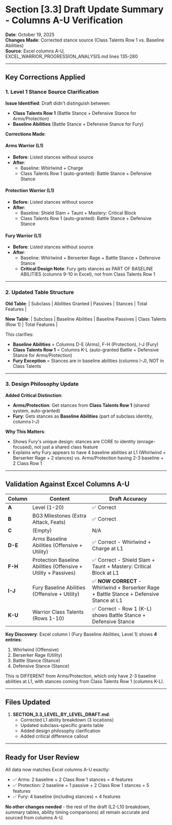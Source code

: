 # Section [3.3] Draft Update Summary - Columns A-U Verification

**Date**: October 19, 2025  
**Changes Made**: Corrected stance source (Class Talents Row 1 vs. Baseline Abilities)  
**Source**: Excel columns A-U, EXCEL_WARRIOR_PROGRESSION_ANALYSIS.md lines 135-280

---

## Key Corrections Applied

### 1. Level 1 Stance Source Clarification

**Issue Identified**: Draft didn't distinguish between:
- **Class Talents Row 1** (Battle Stance + Defensive Stance for Arms/Protection)
- **Baseline Abilities** (Battle Stance + Defensive Stance for Fury)

**Corrections Made**:

#### Arms Warrior (L1)
- **Before**: Listed stances without source
- **After**: 
  - Baseline: Whirlwind + Charge
  - Class Talents Row 1 (auto-granted): Battle Stance + Defensive Stance

#### Protection Warrior (L1)
- **Before**: Listed stances without source
- **After**:
  - Baseline: Shield Slam + Taunt + Mastery: Critical Block
  - Class Talents Row 1 (auto-granted): Battle Stance + Defensive Stance

#### Fury Warrior (L1)
- **Before**: Listed stances without source
- **After**:
  - Baseline: Whirlwind + Berserker Rage + Battle Stance + Defensive Stance
  - **Critical Design Note**: Fury gets stances as PART OF BASELINE ABILITIES (columns 9-10 in Excel), not from Class Talents Row 1

---

### 2. Updated Table Structure

**Old Table**:
| Subclass | Abilities Granted | Passives | Stances | Total Features |

**New Table**:
| Subclass | Baseline Abilities | Baseline Passives | Class Talents (Row 1) | Total Features |

This clarifies:
- **Baseline Abilities** = Columns D-E (Arms), F-H (Protection), I-J (Fury)
- **Class Talents Row 1** = Columns K-L (auto-granted Battle + Defensive Stance for Arms/Protection)
- **Fury Exception** = Stances are in baseline abilities (columns I-J), NOT in Class Talents

---

### 3. Design Philosophy Update

**Added Critical Distinction**:
- **Arms/Protection**: Get stances from **Class Talents Row 1** (shared system, auto-granted)
- **Fury**: Gets stances as **Baseline Abilities** (part of subclass identity, columns I-J)

**Why This Matters**:
- Shows Fury's unique design: stances are CORE to identity (enrage-focused), not just a shared class feature
- Explains why Fury appears to have 4 baseline abilities at L1 (Whirlwind + Berserker Rage + 2 stances) vs. Arms/Protection having 2-3 baseline + 2 Class Row 1

---

## Validation Against Excel Columns A-U

| Column | Content | Draft Accuracy |
|--------|---------|----------------|
| **A** | Level (1-20) | ✅ Correct |
| **B** | BG3 Milestones (Extra Attack, Feats) | ✅ Correct |
| **C** | (Empty) | N/A |
| **D-E** | Arms Baseline Abilities (Offensive + Utility) | ✅ Correct - Whirlwind + Charge at L1 |
| **F-H** | Protection Baseline Abilities (Offensive + Utility + Passives) | ✅ Correct - Shield Slam + Taunt + Mastery: Critical Block at L1 |
| **I-J** | Fury Baseline Abilities (Offensive + Utility) | ✅ **NOW CORRECT** - Whirlwind + Berserker Rage + Battle Stance + Defensive Stance at L1 |
| **K-U** | Warrior Class Talents (Rows 1-10) | ✅ Correct - Row 1 (K-L) shows Battle Stance + Defensive Stance |

**Key Discovery**: Excel column I (Fury Baseline Abilities, Level 1) shows **4 entries**:
1. Whirlwind (Offensive)
2. Berserker Rage (Utility)
3. Battle Stance (Stance)
4. Defensive Stance (Stance)

This is DIFFERENT from Arms/Protection, which only have 2-3 baseline abilities at L1, with stances coming from Class Talents Row 1 (columns K-L).

---

## Files Updated

1. **SECTION_3.3_LEVEL_BY_LEVEL_DRAFT.md**:
   - Corrected L1 ability breakdown (3 locations)
   - Updated subclass-specific grants table
   - Added design philosophy clarification
   - Added critical difference callout

---

## Ready for User Review

All data now matches Excel columns A-U exactly:
- ✅ Arms: 2 baseline + 2 Class Row 1 stances = 4 features
- ✅ Protection: 2 baseline + 1 passive + 2 Class Row 1 stances = 5 features
- ✅ Fury: 4 baseline (including stances) = 4 features

**No other changes needed** - the rest of the draft (L2-L10 breakdown, summary tables, ability timing comparisons) all remain accurate and sourced from columns A-U.
